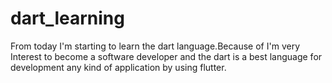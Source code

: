 # dart_learning
From today I'm starting to learn the dart language.Because of I'm very Interest to become a software developer and the dart is a best language for development any kind of application by using flutter.
